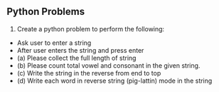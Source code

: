 
## Python Problems ##


1. Create a python problem to perform the following:
 - Ask user to enter a string
 - After user enters the string and press enter
 - (a) Please collect the full length of string
 - (b) Please count total vowel and consonant in the given string.
 - (c) Write the string in the reverse from end to top
 - (d) Write each word in reverse string (pig-lattin) mode in the string
 
 

